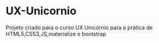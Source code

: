 # UX-Unicornio
Projeto criado para o curso UX Unicórnio para a prática de HTML5,CSS3,JS,materialize e bootstrap
